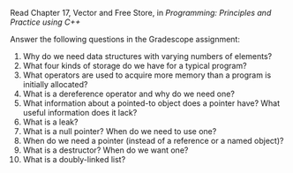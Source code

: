 Read Chapter 17, Vector and Free Store, in _Programming: Principles and Practice using C++_

Answer the following questions in the Gradescope assignment:

1. Why do we need data structures with varying numbers of elements?
2. What four kinds of storage do we have for a typical program?
3. What operators are used to acquire more memory than a program is initially allocated? 
4. What is a dereference operator and why do we need one?
5. What information about a pointed-to object does a pointer have? What useful information does it lack?
6. What is a leak?
7. What is a null pointer? When do we need to use one?
8. When do we need a pointer (instead of a reference or a named object)?
9. What is a destructor? When do we want one?
10. What is a doubly-linked list?

